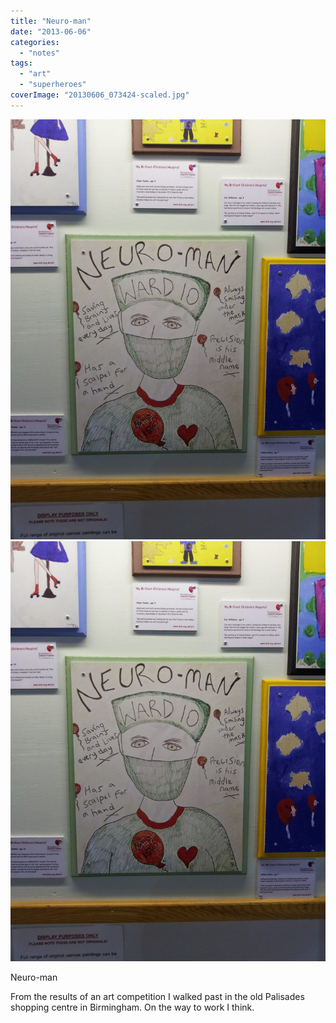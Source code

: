 ```yaml
---
title: "Neuro-man"
date: "2013-06-06"
categories: 
  - "notes"
tags: 
  - "art"
  - "superheroes"
coverImage: "20130606_073424-scaled.jpg"
---
```


[![](images/20130606_073424-scaled.jpg)](images/20130606_073424-scaled.jpg)
[![](images/20130606_073424-scaled.jpg)](images/20130606_073424-scaled.jpg)

Neuro-man

From the results of an art competition I walked past in the old Palisades shopping centre in Birmingham. On the way to work I think.
